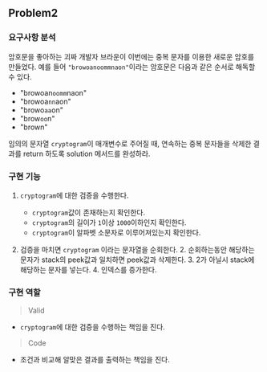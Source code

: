 ## Problem2

### 요구사항 분석

암호문을 좋아하는 괴짜 개발자 브라운이 이번에는 중복 문자를 이용한 새로운 암호를 만들었다. 예를 들어 ``"browoanoommnaon"``이라는 암호문은 다음과 같은 순서로 해독할 수 있다.

* "browoan``oomm``naon"
* "browoa``nn``aon"
* "browo``aa``on"
* "brow``oo``n"
* "brown"

임의의 문자열 ``cryptogram``이 매개변수로 주어질 때, 연속하는 중복 문자들을 삭제한 결과를 return 하도록 solution 메서드를 완성하라.

### 구현 기능

1. ``cryptogram``에 대한 검증을 수행한다.
    - ``cryptogram``값이 존재하는지 확인한다.
    - ``cryptogram``의 길이가 ``1``이상 ``1000``이하인지 확인한다.
    - ``cryptogram``이 알파벳 소문자로 이루어져있는지 확인한다.
   

2. 검증을 마치면 ``cryptogram`` 이라는 문자열을 순회한다. 
    2.  순회하는동안 해당하는 문자가 stack의 peek값과 일치하면 peek값과 삭제한다.
    3.  2가 아닐시 stack에 해당하는 문자를 넣는다.
    4.  인덱스를 증가한다.


### 구현 역할

> Valid

- ``cryptogram``에 대한 검증을 수행하는 책임을 진다.

> Code

- 조건과 비교해 알맞은 결과를 출력하는 책임을 진다.
